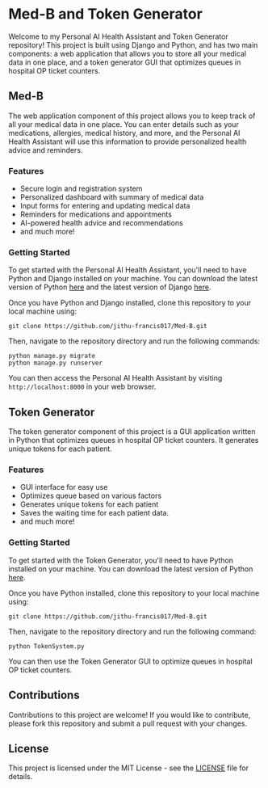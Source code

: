 

# Med-B and Token Generator

Welcome to my Personal AI Health Assistant and Token Generator repository! This project is built using Django and Python, and has two main components: a web application that allows you to store all your medical data in one place, and a token generator GUI that optimizes queues in hospital OP ticket counters.

## Med-B

The web application component of this project allows you to keep track of all your medical data in one place. You can enter details such as your medications, allergies, medical history, and more, and the Personal AI Health Assistant will use this information to provide personalized health advice and reminders.

### Features

- Secure login and registration system
- Personalized dashboard with summary of medical data
- Input forms for entering and updating medical data
- Reminders for medications and appointments
- AI-powered health advice and recommendations
- and much more!

### Getting Started

To get started with the Personal AI Health Assistant, you'll need to have Python and Django installed on your machine. You can download the latest version of Python [here](https://www.python.org/downloads/) and the latest version of Django [here](https://www.djangoproject.com/download/).

Once you have Python and Django installed, clone this repository to your local machine using:

```
git clone https://github.com/jithu-francis017/Med-B.git
```

Then, navigate to the repository directory and run the following commands:

```
python manage.py migrate
python manage.py runserver
```

You can then access the Personal AI Health Assistant by visiting `http://localhost:8000` in your web browser.

## Token Generator

The token generator component of this project is a GUI application written in Python that optimizes queues in hospital OP ticket counters. It generates unique tokens for each patient.

### Features

- GUI interface for easy use
- Optimizes queue based on various factors
- Generates unique tokens for each patient
- Saves the waiting time for each patient data.
- and much more!

### Getting Started

To get started with the Token Generator, you'll need to have Python installed on your machine. You can download the latest version of Python [here](https://www.python.org/downloads/).

Once you have Python installed, clone this repository to your local machine using:

```
git clone https://github.com/jithu-francis017/Med-B.git
```

Then, navigate to the repository directory and run the following command:

```
python TokenSystem.py
```

You can then use the Token Generator GUI to optimize queues in hospital OP ticket counters.

## Contributions

Contributions to this project are welcome! If you would like to contribute, please fork this repository and submit a pull request with your changes.

## License

This project is licensed under the MIT License - see the [LICENSE](LICENSE) file for details.
